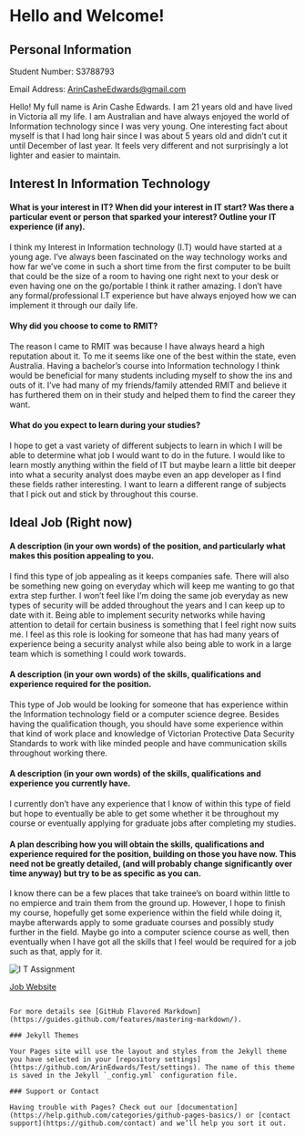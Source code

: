# Hello and Welcome!


## Personal Information

Student Number: S3788793

Email Address: ArinCasheEdwards@gmail.com

Hello! My full name is Arin Cashe Edwards. I am 21 years old and have lived in Victoria all my life. I am Australian and have always enjoyed the world of Information technology since I was very young. One interesting fact about myself is that I had long hair since I was about 5 years old and didn’t cut it until December of last year. It feels very different and not surprisingly a lot lighter and easier to maintain.

## Interest In Information Technology

#### What is your interest in IT? When did your interest in IT start? Was there a particular event or person that sparked your interest? Outline your IT experience (if any).
I think my Interest in Information technology (I.T) would have started at a young age. I’ve always been fascinated on the way technology works and how far we’ve come in such a short time from the first computer to be built that could be the size of a room to having one right next to your desk or even having one on the go/portable I think it rather amazing. I don’t have any formal/professional I.T experience but have always enjoyed how we can implement it through our daily life.

#### Why did you choose to come to RMIT?
The reason I came to RMIT was because I have always heard a high reputation about it. To me it seems like one of the best within the state, even Australia. Having a bachelor’s course into Information technology I think would be beneficial for many students including myself to show the ins and outs of it. I’ve had many of my friends/family attended RMIT and believe it has furthered them on in their study and helped them to find the career they want.

#### What do you expect to learn during your studies?
I hope to get a vast variety of different subjects to learn in which I will be able to determine what job I would want to do in the future. I would like to learn mostly anything within the field of IT but maybe learn a little bit deeper into what a security analyst does maybe even an app developer as I find these fields rather interesting. I want to learn a different range of subjects that I pick out and stick by throughout this course.

## Ideal Job (Right now)

#### A description (in your own words) of the position, and particularly what makes this position appealing to you.
I find this type of job appealing as it keeps companies safe. There will also be something new going on everyday which will keep me wanting to go that extra step further. I won’t feel like I’m doing the same job everyday as new types of security will be added throughout the years and I can keep up to date with it. Being able to implement security networks while having attention to detail for certain business is something that I feel right now suits me. I feel as this role is looking for someone that has had many years of experience being a security analyst while also being able to work in a large team which is something I could work towards.

#### A description (in your own words) of the skills, qualifications and experience required for the position.
This type of Job would be looking for someone that has experience within the Information technology field or a computer science degree. Besides having the qualification though, you should have some experience within that kind of work place and knowledge of Victorian Protective Data Security Standards to work with like minded people and have communication skills throughout working there.

#### A description (in your own words) of the skills, qualifications and experience you currently have.
I currently don’t have any experience that I know of within this type of field but hope to eventually be able to get some whether it be throughout my course or eventually applying for graduate jobs after completing my studies.

#### A plan describing how you will obtain the skills, qualifications and experience required for the position, building on those you have now. This need not be greatly detailed, (and will probably change significantly over time anyway) but try to be as specific as you can.
I know there can be a few places that take trainee’s on board within little to no empierce and train them from the ground up. However, I hope to finish my course, hopefully get some experience within the field while doing it, maybe afterwards apply to some graduate courses and possibly study further in the field. Maybe go into a computer science course as well, then eventually when I have got all the skills that I feel would be required for a job such as that, apply for it.

![I T Assignment](https://user-images.githubusercontent.com/48429846/54110587-db9d8600-4435-11e9-9526-42f7d0621e97.png)

[Job Website](https://www.seek.com.au/job/38332143?searchrequesttoken=1d047faf-4aa3-4d8b-a744-c1bfd1359af9&type=standard)
```

For more details see [GitHub Flavored Markdown](https://guides.github.com/features/mastering-markdown/).

### Jekyll Themes

Your Pages site will use the layout and styles from the Jekyll theme you have selected in your [repository settings](https://github.com/ArinEdwards/Test/settings). The name of this theme is saved in the Jekyll `_config.yml` configuration file.

### Support or Contact

Having trouble with Pages? Check out our [documentation](https://help.github.com/categories/github-pages-basics/) or [contact support](https://github.com/contact) and we’ll help you sort it out.
